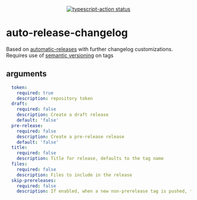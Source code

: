 <p align="center">
  <a href="https://github.com/actions/typescript-action/actions"><img alt="typescript-action status" src="https://github.com/actions/typescript-action/workflows/build-test/badge.svg"></a>
</p>

# auto-release-changelog

Based on [automatic-releases](https://github.com/marvinpinto/actions/blob/master/packages/automatic-releases) with further changelog customizations.  
Requires use of [semantic versioning](https://semver.org/) on tags

## arguments
```yaml
  token:
    required: true
    description: repository token
  draft:
    required: false
    description: Create a draft release
    default: 'false'
  pre-release:
    required: false
    description: Create a pre-release release
    default: 'false'
  title:
    required: false
    description: Title for release, defaults to the tag name
  files:
    required: false
    description: Files to include in the release
  skip-prereleases:
    required: false
    description: If enabled, when a new non-prerelease tag is pushed, the changelog will be created between the pushed tag, and the last non-prerelease tag
```
